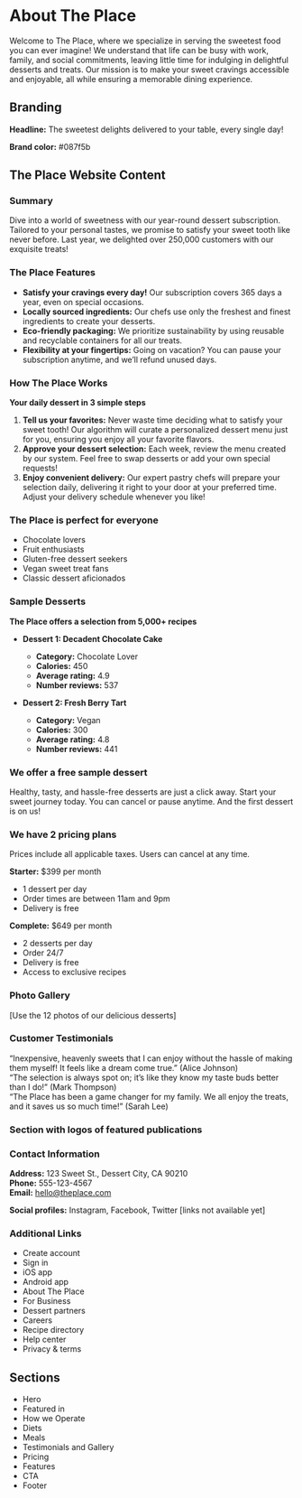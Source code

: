 # About The Place

Welcome to The Place, where we specialize in serving the sweetest food you can ever imagine! We understand that life can be busy with work, family, and social commitments, leaving little time for indulging in delightful desserts and treats. Our mission is to make your sweet cravings accessible and enjoyable, all while ensuring a memorable dining experience.

## Branding

**Headline:** The sweetest delights delivered to your table, every single day!

**Brand color:** #087f5b

## The Place Website Content

### Summary

Dive into a world of sweetness with our year-round dessert subscription. Tailored to your personal tastes, we promise to satisfy your sweet tooth like never before. Last year, we delighted over 250,000 customers with our exquisite treats!

### The Place Features

- **Satisfy your cravings every day!** Our subscription covers 365 days a year, even on special occasions.
- **Locally sourced ingredients:** Our chefs use only the freshest and finest ingredients to create your desserts.
- **Eco-friendly packaging:** We prioritize sustainability by using reusable and recyclable containers for all our treats.
- **Flexibility at your fingertips:** Going on vacation? You can pause your subscription anytime, and we’ll refund unused days.

### How The Place Works

**Your daily dessert in 3 simple steps**

1. **Tell us your favorites:** Never waste time deciding what to satisfy your sweet tooth! Our algorithm will curate a personalized dessert menu just for you, ensuring you enjoy all your favorite flavors.
2. **Approve your dessert selection:** Each week, review the menu created by our system. Feel free to swap desserts or add your own special requests!
3. **Enjoy convenient delivery:** Our expert pastry chefs will prepare your selection daily, delivering it right to your door at your preferred time. Adjust your delivery schedule whenever you like!

### The Place is perfect for everyone

- Chocolate lovers
- Fruit enthusiasts
- Gluten-free dessert seekers
- Vegan sweet treat fans
- Classic dessert aficionados

### Sample Desserts

**The Place offers a selection from 5,000+ recipes**

- **Dessert 1: Decadent Chocolate Cake**

  - **Category:** Chocolate Lover
  - **Calories:** 450
  - **Average rating:** 4.9
  - **Number reviews:** 537

- **Dessert 2: Fresh Berry Tart**
  - **Category:** Vegan
  - **Calories:** 300
  - **Average rating:** 4.8
  - **Number reviews:** 441

### We offer a free sample dessert

Healthy, tasty, and hassle-free desserts are just a click away. Start your sweet journey today. You can cancel or pause anytime. And the first dessert is on us!

### We have 2 pricing plans

Prices include all applicable taxes. Users can cancel at any time.

**Starter:** $399 per month

- 1 dessert per day
- Order times are between 11am and 9pm
- Delivery is free

**Complete:** $649 per month

- 2 desserts per day
- Order 24/7
- Delivery is free
- Access to exclusive recipes

### Photo Gallery

[Use the 12 photos of our delicious desserts]

### Customer Testimonials

“Inexpensive, heavenly sweets that I can enjoy without the hassle of making them myself! It feels like a dream come true.” (Alice Johnson)  
“The selection is always spot on; it’s like they know my taste buds better than I do!” (Mark Thompson)  
“The Place has been a game changer for my family. We all enjoy the treats, and it saves us so much time!” (Sarah Lee)

### Section with logos of featured publications

### Contact Information

**Address:** 123 Sweet St., Dessert City, CA 90210  
**Phone:** 555-123-4567  
**Email:** hello@theplace.com

**Social profiles:** Instagram, Facebook, Twitter [links not available yet]

### Additional Links

- Create account
- Sign in
- iOS app
- Android app
- About The Place
- For Business
- Dessert partners
- Careers
- Recipe directory
- Help center
- Privacy & terms

## Sections

- Hero
- Featured in
- How we Operate
- Diets
- Meals
- Testimonials and Gallery
- Pricing
- Features
- CTA
- Footer
